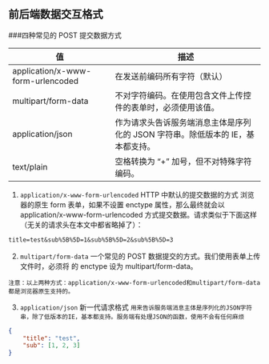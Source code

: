 ## 前后端数据交互格式

###四种常见的 POST 提交数据方式

| 值                                | 描述                                                                            |
| --------------------------------- | ------------------------------------------------------------------------------- |
| application/x-www-form-urlencoded | 在发送前编码所有字符（默认）                                                    |
| multipart/form-data               | 不对字符编码。在使用包含文件上传控件的表单时，必须使用该值。                    |
| application/json                  | 作为请求头告诉服务端消息主体是序列化的 JSON 字符串。除低版本的 IE，基本都支持。 |
| text/plain                        | 空格转换为 “+” 加号，但不对特殊字符编码。                                       |

1. `application/x-www-form-urlencoded` HTTP 中默认的提交数据的方式
   浏览器的原生 form 表单，如果不设置 enctype 属性，那么最终就会以 application/x-www-form-urlencoded 方式提交数据。请求类似于下面这样（无关的请求头在本文中都省略掉了）：

```txt
title=test&sub%5B%5D=1&sub%5B%5D=2&sub%5B%5D=3
```

2. `multipart/form-data` 一个常见的 POST 数据提交的方式。我们使用表单上传文件时，必须将 的 enctype 设为 multipart/form-data。

`注意：以上两种方式：application/x-www-form-urlencoded和multipart/form-data都是浏览器原生支持的。`

3. `application/json` 新一代请求格式
   `用来告诉服务端消息主体是序列化的JSON字符串，除了低版本的IE，基本都支持。服务端有处理JSON的函数，使用不会有任何麻烦`

```json
{
    "title": "test",
    "sub": [1, 2, 3]
}
```
